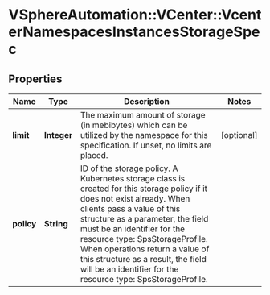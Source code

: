 # VSphereAutomation::VCenter::VcenterNamespacesInstancesStorageSpec

## Properties
Name | Type | Description | Notes
------------ | ------------- | ------------- | -------------
**limit** | **Integer** | The maximum amount of storage (in mebibytes) which can be utilized by the namespace for this specification. If unset, no limits are placed. | [optional] 
**policy** | **String** | ID of the storage policy. A Kubernetes storage class is created for this storage policy if it does not exist already. When clients pass a value of this structure as a parameter, the field must be an identifier for the resource type: SpsStorageProfile. When operations return a value of this structure as a result, the field will be an identifier for the resource type: SpsStorageProfile. | 



